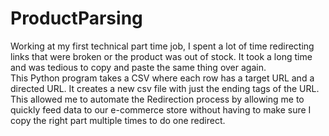 # ProductParsing
Working at my first technical part time job, I spent a lot of time redirecting links that were broken or the product was out of stock. It took a long time and was tedious
to copy and paste the same thing over again.
</br>
This Python program takes a CSV where each row has a target URL and a directed URL. It creates a new csv file with just the ending tags of the URL. This allowed me to automate the Redirection process 
by allowing me to quickly feed data to our e-commerce store without having to make sure I copy the right part multiple times to do one redirect.
